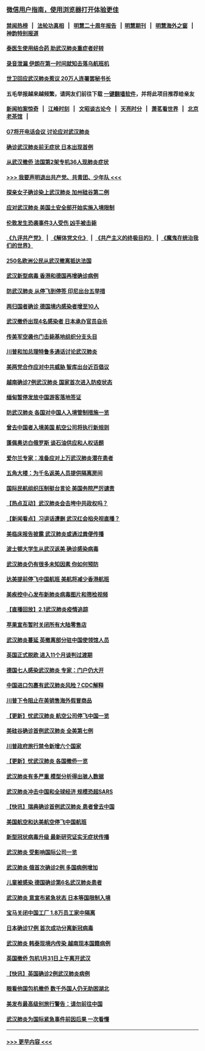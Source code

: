 ### [微信用户指南，使用浏览器打开体验更佳](https://github.com/gfw-breaker/banned-news1/blob/master/indexes/wechat-guide.md?t=0)
#### [禁闻热榜](热点新闻.md?t=0)  &nbsp;&nbsp;|&nbsp;&nbsp; [法轮功真相](https://github.com/gfw-breaker/truth/blob/master/README.md?t=0) &nbsp;&nbsp;|&nbsp;&nbsp; [明慧二十周年报告](https://github.com/gfw-breaker/mh-reports/blob/master/README.md?t=0) &nbsp;&nbsp;|&nbsp;&nbsp;[明慧期刊](https://github.com/gfw-breaker/mh-qikan) &nbsp;&nbsp;|&nbsp;&nbsp; [明慧海外之窗](https://github.com/gfw-breaker/mh-news/blob/master/README.md?t=0) &nbsp;&nbsp;|&nbsp;&nbsp; [神韵特别报道](https://github.com/gfw-breaker/mh-news/blob/master/shenyun.md?t=0)
#### [泰医生使用结合药 助武汉肺炎重症者好转](../pages/nsc418/n11842096.md?t=02040401) 
#### [录音泄漏 伊朗在第一时间就知击落乌航班机](../pages/nsc418/n11842002.md?t=02040401) 
#### [世卫回应武汉肺炎惹议 20万人连署罢秘书长](../pages/nsc418/n11841664.md?t=02040401) 
#### 五毛举报越来越频繁，请网友们前往下载 [一键翻墙软件](https://github.com/gfw-breaker/ssr-accounts)，并将此项目推荐给亲友
#### [新闻拍案惊奇](https://github.com/gfw-breaker/banned-news1/blob/master/pages/link4.md) &nbsp;&nbsp;|&nbsp;&nbsp; [江峰时刻](https://github.com/gfw-breaker/banned-news1/blob/master/pages/link4.md) &nbsp;&nbsp;|&nbsp;&nbsp; [文昭谈古论今](https://github.com/gfw-breaker/banned-news1/blob/master/pages/link4.md) &nbsp;&nbsp;|&nbsp;&nbsp; [天亮时分](https://github.com/gfw-breaker/banned-news1/blob/master/pages/link4.md) &nbsp;&nbsp;|&nbsp;&nbsp; [萧茗看世界](https://github.com/gfw-breaker/banned-news1/blob/master/pages/link4.md) &nbsp;&nbsp;|&nbsp;&nbsp; [北京老茶馆](https://github.com/gfw-breaker/banned-news1/blob/master/pages/link4.md) &nbsp;&nbsp;|&nbsp;&nbsp; 
#### [G7将开电话会议 讨论应对武汉肺炎](../pages/nsc418/n11841658.md?t=02040401) 
#### [确诊武汉肺炎前无症状 日本出现首例](../pages/nsc418/n11841567.md?t=02040401) 
#### [从武汉撤侨 法国第2架专机36人现肺炎症状](../pages/nsc418/n11841382.md?t=02040401) 
#### [>>> 我要声明退出共产党、共青团、少年队 <<<](https://github.com/begood0513/goodnews/blob/master/quit/letter.md) 
#### [探亲女子确诊染上武汉肺炎 加州硅谷第二例](../pages/nsc418/n11839784.md?t=02040401) 
#### [应对武汉肺炎 美国土安全部开始实施入境限制](../pages/nsc418/n11839729.md?t=02040401) 
#### [伦敦发生恐袭事件3人受伤 凶手被击毙](../pages/nsc418/n11839442.md?t=02040401) 
#### [《九评共产党》](https://github.com/begood0513/9ping.md/blob/master/README.md) &nbsp;|&nbsp; [《解体党文化》](../../../../jtdwh.md/blob/master/README.md)  &nbsp;|&nbsp; [《共产主义的终极目的》](../../../../gczydzjmd.md/blob/master/README.md) &nbsp;|&nbsp; [《魔鬼在统治我们的世界》](../../../../mgztzwmdsj.md/blob/master/README.md) 
#### [250名欧洲公民从武汉撤离抵达法国](../pages/nsc418/n11839438.md?t=02040401) 
#### [武汉新型病毒 香港和德国再增确诊病例](../pages/nsc418/n11839381.md?t=02040401) 
#### [防武汉肺炎 从停飞到停签 印尼出台五举措](../pages/nsc418/n11839282.md?t=02040401) 
#### [两归国者确诊 德国境内感染者增至10人](../pages/nsc418/n11839164.md?t=02040401) 
#### [武汉撤侨出现4名感染者 日本承办官员自杀](../pages/nsc418/n11839044.md?t=02040401) 
#### [传美军空袭也门击毙基地组织分支头目](../pages/nsc418/n11839210.md?t=02040401) 
#### [川普和加总理特鲁多通话讨论武汉肺炎](../pages/nsc418/n11839128.md?t=02040401) 
#### [美两党合作应对中共威胁 智库出台近百倡议](../pages/nsc418/n11838437.md?t=02040401) 
#### [越南确诊7例武汉肺炎 国家首次进入防疫状态](../pages/nsc418/n11838860.md?t=02040401) 
#### [缅甸暂停发放中国游客落地签证](../pages/nsc418/n11838730.md?t=02040401) 
#### [防武汉肺炎 各国对中国人入境管制措施一览](../pages/nsc418/n11838726.md?t=02040401) 
#### [曾去中国者入境美国 航空公司将执行新规则](../pages/nsc418/n11838375.md?t=02040401) 
#### [蓬佩奥访白俄罗斯 谈石油供应和人权话题](../pages/nsc418/n11838242.md?t=02040401) 
#### [爱尔兰专家：准备应对上万武汉肺炎潜在患者](../pages/nsc418/n11837978.md?t=02040401) 
#### [五角大楼：为千名返美人员提供隔离房间](../pages/nsc418/n11837831.md?t=02040401) 
#### [国际民航组织压制挺台言论 美国务院严厉谴责](../pages/nsc418/n11837791.md?t=02040401) 
#### [【热点互动】武汉肺炎会击垮中共政权吗？](../pages/nsc418/n11837779.md?t=02040401) 
#### [【新闻看点】习讲话遭删 武汉红会掐央视直播？](../pages/nsc418/n11837573.md?t=02040401) 
#### [美临床报告披露 武汉肺炎或通过粪便传播](../pages/nsc418/n11837626.md?t=02040401) 
#### [波士顿大学生从武汉返美 确诊感染病毒](../pages/nsc418/n11837580.md?t=02040401) 
#### [武汉肺炎仍有很多未知因素 你如何预防](../pages/nsc418/n11837666.md?t=02040401) 
#### [达美提前停飞中国航班 美航将减少香港航班](../pages/nsc418/n11837649.md?t=02040401) 
#### [美疾控中心发布新肺炎病毒图片和筛检视频](../pages/nsc418/n11837491.md?t=02040401) 
#### [【直播回放】2.1武汉肺炎疫情追踪](../pages/nsc418/n11837232.md?t=02040401) 
#### [苹果宣布暂时关闭所有大陆零售店](../pages/nsc418/n11837097.md?t=02040401) 
#### [武汉肺炎蔓延 英撤离部分驻中国使领馆人员](../pages/nsc418/n11837061.md?t=02040401) 
#### [英国正式脱欧 进入11个月谈判过渡期](../pages/nsc418/n11836911.md?t=02040401) 
#### [德国七人感染武汉肺炎 专家：门户仍大开](../pages/nsc418/n11836344.md?t=02040401) 
#### [中国进口包裹有武汉肺炎风险？CDC解释](../pages/nsc418/n11836321.md?t=02040401) 
#### [川普下令阻止在美销售海外假冒商品](../pages/nsc418/n11836261.md?t=02040401) 
#### [【更新】忧武汉肺炎 航空公司停飞中国一览](../pages/nsc418/n11835931.md?t=02040401) 
#### [美硅谷确诊首例武汉肺炎 全美第七例](../pages/nsc418/n11836093.md?t=02040401) 
#### [川普政府旅行禁令新增六个国家](../pages/nsc418/n11836083.md?t=02040401) 
#### [【更新】忧武汉肺炎 各国撤侨一览](../pages/nsc418/n11835673.md?t=02040401) 
#### [武汉肺炎有多严重 模型分析得出骇人数据](../pages/nsc418/n11835829.md?t=02040401) 
#### [武汉肺炎冲击中国和全球经济 规模恐超SARS](../pages/nsc418/n11835652.md?t=02040401) 
#### [【快讯】瑞典确诊首例武汉肺炎 患者曾去中国](../pages/nsc418/n11835675.md?t=02040401) 
#### [美国航空和达美航空停飞中国航班](../pages/nsc418/n11835567.md?t=02040401) 
#### [新型冠状病毒升级 最新研究证实无症状传播](../pages/nsc418/n11835589.md?t=02040401) 
#### [武汉肺炎 受影响国际公司一览](../pages/nsc418/n11835538.md?t=02040401) 
#### [武汉肺炎 俄首次确诊2例 多国病例增加](../pages/nsc418/n11835295.md?t=02040401) 
#### [儿童被感染 德国确诊第6名武汉肺炎患者](../pages/nsc418/n11835338.md?t=02040401) 
#### [武汉肺炎 意宣布紧急状态 日本等国限制入境](../pages/nsc418/n11835062.md?t=02040401) 
#### [宝马关闭中国工厂 1.8万员工家中隔离](../pages/nsc418/n11835128.md?t=02040401) 
#### [日本确诊17例 首次成功分离新冠病毒](../pages/nsc418/n11834975.md?t=02040401) 
#### [武汉肺炎 韩泰现境内传染 越南现本国籍病例](../pages/nsc418/n11834857.md?t=02040401) 
#### [英国撤侨 包机1月31日上午离开武汉](../pages/nsc418/n11834808.md?t=02040401) 
#### [【快讯】英国确诊2例武汉肺炎病例](../pages/nsc418/n11834824.md?t=02040401) 
#### [眼看他国包机撤侨 数千外国人仍无助困湖北](../pages/nsc418/n11834010.md?t=02040401) 
#### [美发布最高级别旅行警告：请勿前往中国](../pages/nsc418/n11834038.md?t=02040401) 
#### [武汉肺炎为国际紧急事件前因后果 一次看懂](../pages/nsc418/n11833893.md?t=02040401) 

----
#### [ >>> 更早内容 <<< ](../indexes/nsc418-earlier.md)
